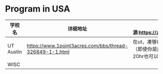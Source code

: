 # Program in USA

| 学校名       | 详细地址                                                    | 来源:https://zhuanlan.zhihu.com/p/168500008                          |
| --------- | ------------------------------------------------------- | ------------------------------------------------------------------ |
| UT Austin | https://www.1point3acres.com/bbs/thread-326849-1-1.html | 在ut，凑够每周20hr的ta/ra就可以算作学校雇员 （即使你是两个不同的10hr ta/ra拼起来凑够20hr也可以的）可以享受 |
| WISC      |                                                         |                                                                    |
